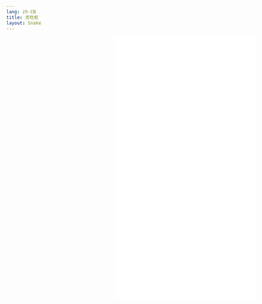 ```yaml
---
lang: zh-CN
title: 贪吃蛇
layout: Snake
---
```

<div style='width:100vw;height:100vh;display:flex;'>
  <iframe id="iframe" height="700px" width="380px" frameborder=0 allowfullscreen="true" src="/dist/index.html" style='margin:0 auto'></iframe>
</div>
